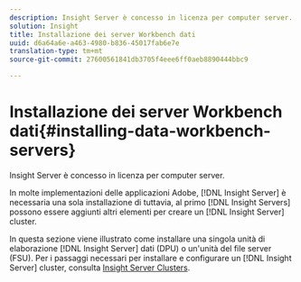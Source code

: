 ```yaml
---
description: Insight Server è concesso in licenza per computer server.
solution: Insight
title: Installazione dei server Workbench dati
uuid: d6a64a6e-a463-4980-b836-45017fab6e7e
translation-type: tm+mt
source-git-commit: 27600561841db3705f4eee6ff0aeb8890444bbc9

---
```



# Installazione dei server Workbench dati{#installing-data-workbench-servers}

Insight Server è concesso in licenza per computer server.

In molte implementazioni delle applicazioni Adobe, [!DNL Insight Server] è necessaria una sola installazione di tuttavia, al primo [!DNL Insight Servers] possono essere aggiunti altri elementi per creare un [!DNL Insight Server] cluster.

In questa sezione viene illustrato come installare una singola unità di elaborazione [!DNL Insight Server] dati (DPU) o un&#39;unità del file server (FSU). Per i passaggi necessari per installare e configurare un [!DNL Insight Server] cluster, consulta [Insight Server Clusters](../../../home/c-inst-svr/c-install-ins-svr/c-ins-svr-clstrs/c-abt-ins-svr-clsters.md).
